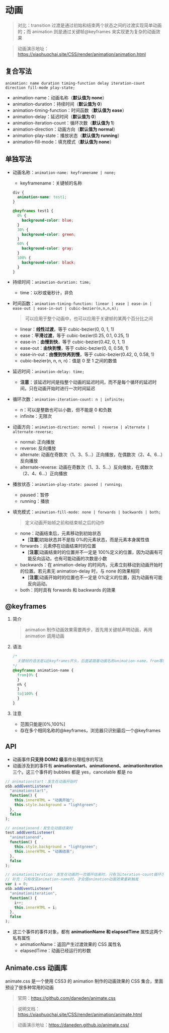 # 动画

> 对比：transition 过渡是通过初始和结束两个状态之间的过渡实现简单动画的；而 animation 则是通过关键帧@keyframes 来实现更为复杂的动画效果

> 动画演示地址：https://xiaohuochai.site/CSS/render/animation/animation.html

## 复合写法

`animation: name duration timing-function delay iteration-count direction fill-mode play-state;`

- animation-name：动画名称（**默认值为 none**）
- animation-duration：持续时间（**默认值为 0**）
- animation-timing-function：时间函数（**默认值为 ease**）
- animation-delay：延迟时间（**默认值为 0**）
- animation-iteration-count：循环次数（**默认值为 1**）
- animation-direction：动画方向（**默认值为 normal**）
- animation-play-state：播放状态（**默认值为 running**）
- animation-fill-mode：填充模式（**默认值为 none**）

## 单独写法

- 动画名称：`animation-name: keyframename | none;`

  - keyframename：关键帧的名称

  ```css
  div {
    animation-name: test1;
  }

  @keyframes test1 {
    0% {
      background-color: blue;
    }
    30% {
      background-color: green;
    }
    60% {
      background-color: gray;
    }
    100% {
      background-color: black;
    }
  }
  ```

- 持续时间：`animation-duration: time;`

  - time：以秒或毫秒计，非负

- 时间函数：`animation-timing-function: linear | ease | ease-in | ease-out | ease-in-out | cubic-bezier(n,n,n,n);`

  > 可以应用于整个动画中，也可以应用于关键帧的某两个百分比之间

  - linear：**线性过渡**，等于 cubic-bezier(0, 0, 1, 1)
  - ease：**平滑过渡**，等于 cubic-bezier(0.25, 0.1, 0.25, 1)
  - ease-in：**由慢到快**，等于 cubic-bezier(0.42, 0, 1, 1)
  - ease-out：**由快到慢**，等于 cubic-bezier(0, 0, 0.58, 1)
  - ease-in-out：**由慢到快再到慢**，等于 cubic-bezier(0.42, 0, 0.58, 1)
  - cubic-bezier(n, n, n, n)：值是 0 至 1 之间的数值

- 延迟时间：`animation-delay: time;`

  - **注意**：该延迟时间是指整个动画的延迟时间，而不是每个循环的延迟时间，只在动画开始时进行一次时间延迟

- 循环次数：`animation-iteration-count: n | infinite;`

  - n：可以是整数也可以小数，但不能是 0 和负数
  - infinite：无限次

- 动画方向：`animation-direction: normal | reverse | alternate | alternate-reverse;`

  - normal: 正向播放
  - reverse: 反向播放
  - alternate: 动画在奇数次（1、3、5...）正向播放，在偶数次（2、4、6...）反向播放
  - alternate-reverse: 动画在奇数次（1、3、5...）反向播放，在偶数次（2、4、6...）正向播放

- 播放状态：`animation-play-state: paused | running;`

  - paused：暂停
  - running：播放

- 填充模式：`animation-fill-mode: none | forwards | backwards | both;`

  > 定义动画开始帧之前和结束帧之后的动作

  - none：动画结束后，元素移动到初始状态
    - [**注意**]初始状态并不是指 0%的元素状态，而是元素本身属性值
  - forwards：元素停在动画结束时的位置
    - [**注意**]动画结束时的位置并不一定是 100%定义的位置，因为动画有可能反向运动，也有可能动画的次数是小数
  - backwards：在 animation-delay 的时间内，元素立刻移动到动画开始时的位置。若元素无 animation-delay 时，与 none 的效果相同
    - [**注意**]动画开始时的位置也不一定是 0%定义的位置，因为动画有可能反向运动。
  - both：同时具有 forwards 和 backwards 的效果

## @keyframes

1. 简介
   > animation 制作动画效果需要两步，首先用关键帧声明动画，再用 animation 调用动画
2. 语法

   ```css
   /* 
     关键帧的语法是以@keyframes开头，后面紧跟着动画名称animation-name。from等同于0%，to等同于100%，百分比跟随的花括号里面的代码
   */
   @keyframes animation-name {
     from|0% {
     }
     n% {
     }
     to|100% {
     }
   }
   ```

3. 注意

   - 范围只能是[0%,100%]
   - 存在多个相同名称的@keyframes，浏览器只识别最后一个@keyframes

## API

- 动画事件**只支持 DOM2 级**事件处理程序的写法
- 动画涉及到的事件有 **animationstart、animationend、animationiteration** 三个。这三个事件的 bubbles 都是 yes，cancelable 都是 no

```js
// animationstart：发生在动画开始时
oSb.addEventListener(
  "animationstart",
  function() {
    this.innerHTML = "动画开始";
    this.style.background = "lightgreen";
  },
  false
);

// animationend：发生在动画结束时
test.addEventListener(
  "animationend",
  function() {
    this.style.background = "lightgreen";
    this.innerHTML = "动画结束";
  },
  false
);

// animationiteration：发生在动画的一次循环结束时，只有当iteration-count循环次数大于1时，触发该事件
// 补充：只有改变animation-name时，才会使animation动画效果重新触发
var i = 0;
oSb.addEventListener(
  "animationiteration",
  function() {
    i++;
    this.innerHTML = i;
  },
  false
);
```

- 这三个事件的事件对象，都有 **animationName 和 elapsedTime** 属性这两个私有属性
  - animationName：返回产生过渡效果的 CSS 属性名
  - elapsedTime：动画已经运行的秒数

## Animate.css 动画库

animate.css 是一个使用 CSS3 的 animation 制作的动画效果的 CSS 集合，里面预设了很多种常用的动画

> 官网：https://github.com/daneden/animate.css

> 说明文档：https://xiaohuochai.site/CSS/render/animation/animate.html

> 动画演示地址：https://daneden.github.io/animate.css/
